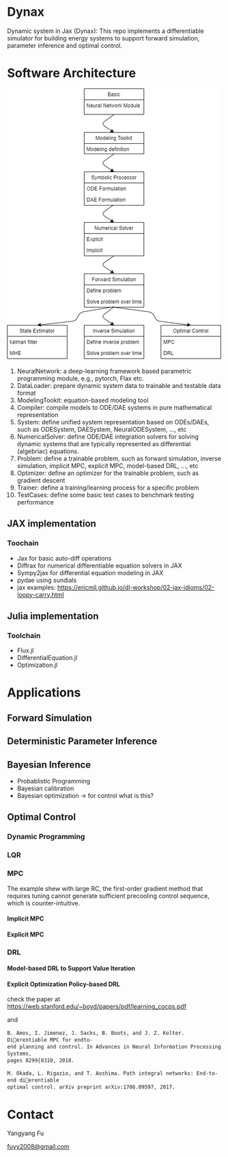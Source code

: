 # Dynax

Dynamic system in Jax (Dynax): This repo implements a differentiable simulator for building energy systems to support forward simulation, parameter inference and optimal control.

# Software Architecture
![structure](./doc/structure.png)

1. NeuralNetwork: a deep-learning framework based parametric programming module, e.g., pytorch, Flax etc.
2. DataLoader: prepare dynamic system data to trainable and testable data format
3. ModelingTookit: equation-based modeling tool
4. Compiler: compile models to ODE/DAE systems in pure mathematical representation
5. System: define unified system representation based on ODEs/DAEs, such as ODESystem, DAESystem, NeuralODESystem, ..., etc
6. NumericalSolver: define ODE/DAE integration solvers for solving dynamic systems that are typically represented as differential (algebriac) equations.
7. Problem: define a trainable problem, such as forward simulation, inverse simulation, implicit MPC, explicit MPC, model-based DRL, ..., etc
8. Optimizer: define an optimizer for the trainable problem, such as gradient descent
9. Trainer: define a training/learning process for a specific problem
10. TestCases: define some basic test cases to benchmark testing performance

## JAX implementation

### Toochain
- Jax for basic auto-diff operations
- Diffrax for numerical differentiable equation solvers in JAX
- Sympy2jax for differential equation modeling in JAX
- pydae using sundials
- jax examples: https://ericmjl.github.io/dl-workshop/02-jax-idioms/02-loopy-carry.html

## Julia implementation


### Toolchain
- Flux.jl
- DifferentialEquation.jl
- Optimization.jl

# Applications
## Forward Simulation

## Deterministic Parameter Inference

## Bayesian Inference
- Probablistic Programming 
- Bayesian calibration
- Bayesian optimization -> for control what is this?


## Optimal Control

### Dynamic Programming


### LQR


### MPC

The example shew with large RC, the first-order gradient method that requires tuning cannot generate sufficient precooling control sequence, which is counter-intuitive. 



#### Implicit MPC


#### Explicit MPC



### DRL

#### Model-based DRL to Support Value Iteration


#### Explicit Optimization Policy-based DRL

check the paper at https://web.stanford.edu/~boyd/papers/pdf/learning_cocps.pdf

and 

```
B. Amos, I. Jimenez, J. Sacks, B. Boots, and J. Z. Kolter. Dierentiable MPC for endto-
end planning and control. In Advances in Neural Information Processing Systems,
pages 8299{8310, 2018.
```

```
M. Okada, L. Rigazio, and T. Aoshima. Path integral networks: End-to-end dierentiable
optimal control. arXiv preprint arXiv:1706.09597, 2017.
```

# Contact

Yangyang Fu

fuyy2008@gmail.com
